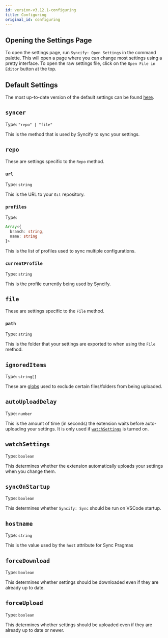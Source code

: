 ```yaml
---
id: version-v3.12.1-configuring
title: Configuring
original_id: configuring
---
```


## Opening the Settings Page

To open the settings page, run `Syncify: Open Settings` in the command palette. This will open a page where you can change most settings using a pretty interface. To open the raw settings file, click on the `Open File in Editor` button at the top.

## Default Settings

The most up-to-date version of the default settings can be found [here][defaultsettings].

## `syncer`

Type: `"repo" | "file"`

This is the method that is used by Syncify to sync your settings.

## `repo`

These are settings specific to the `Repo` method.

### `url`

Type: `string`

This is the URL to your `Git` repository.

### `profiles`

Type:

```ts
Array<{
  branch: string,
  name: string
}>
```

This is the list of profiles used to sync multiple configurations.

### `currentProfile`

Type: `string`

This is the profile currently being used by Syncify.

## `file`

These are settings specific to the `File` method.

### `path`

Type: `string`

This is the folder that your settings are exported to when using the `File` method.

## `ignoredItems`

Type: `string[]`

These are [globs](https://en.wikipedia.org/wiki/Glob_%28programming%29) used to exclude certain files/folders from being uploaded.

## `autoUploadDelay`

Type: `number`

This is the amount of time (in seconds) the extension waits before auto-uploading your settings. It is only used if [`watchSettings`](#watch-settings) is turned on.

## `watchSettings`

Type: `boolean`

This determines whether the extension automatically uploads your settings when you change them.

## `syncOnStartup`

Type: `boolean`

This determines whether `Syncify: Sync` should be run on VSCode startup.

## `hostname`

Type: `string`

This is the value used by the `host` attribute for Sync Pragmas

## `forceDownload`

Type: `boolean`

This determines whether settings should be downloaded even if they are already up to date.

## `forceUpload`

Type: `boolean`

This determines whether settings should be uploaded even if they are already up to date or newer.

[defaultsettings]: https://github.com/arnohovhannisyan/vscode-syncify/blob/master/src/models/settings.ts
